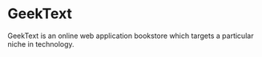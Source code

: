 # GeekText
GeekText is an online web application bookstore which targets a particular niche in technology.
